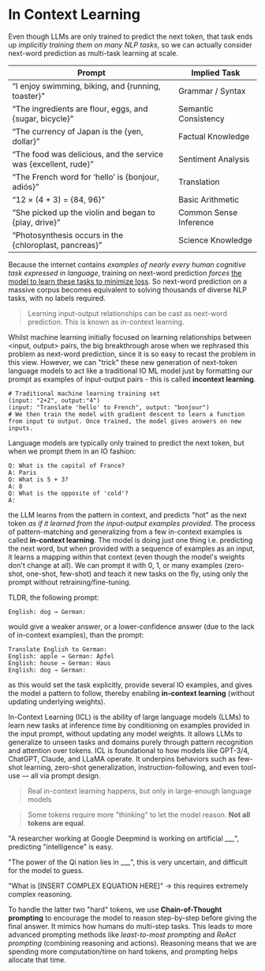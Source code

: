 # In Context Learning

Even though LLMs are only trained to predict the next token, that task ends up _implicitly training them on many NLP tasks_, so we can actually consider next-word prediction as multi-task learning at scale. 

| Prompt                                                       | Implied Task         |
| ------------------------------------------------------------ | --------------------- |
| “I enjoy swimming, biking, and {running, toaster}”           | Grammar / Syntax      |
| “The ingredients are flour, eggs, and {sugar, bicycle}”       | Semantic Consistency  |
| “The currency of Japan is the {yen, dollar}”                 | Factual Knowledge     |
| “The food was delicious, and the service was {excellent, rude}” | Sentiment Analysis |
| “The French word for ‘hello’ is {bonjour, adiós}”            | Translation           |
| “12 × (4 + 3) = {84, 96}”                                    | Basic Arithmetic      |
| “She picked up the violin and began to {play, drive}”        | Common Sense Inference |
| “Photosynthesis occurs in the {chloroplast, pancreas}”       | Science Knowledge     |

Because the internet contains _examples of nearly every human cognitive task expressed in language_, training on next-word prediction _forces_ [the model to learn these tasks to minimize loss](https://www.jasonwei.net/blog/some-intuitions-about-large-language-models). So next-word prediction on a massive corpus becomes equivalent to solving thousands of diverse NLP tasks, with no labels required. 

> Learning input-output relationships can be cast as next-word prediction. This is known as in-context learning.

Whilst machine learning initially focused on learning relationships between <input, output> pairs, the big breakthrough arose when we rephrased this problem as next-word prediction, since it is so easy to recast the problem in this view. However, we can "trick" these new generation of next-token language models to act like a traditional IO ML model just by formatting our prompt as examples of input-output pairs - this is called **incontext learning**. 

```
# Traditional machine learning training set
(input: "2+2", output:"4")
(input: "Translate 'hello' to French", output: "bonjour")
# We then train the model with gradient descent to learn a function from input to output. Once trained, the model gives answers on new inputs. 
```

Language models are typically only trained to predict the next token, but when we prompt them in an IO fashion:

```
Q: What is the capital of France?
A: Paris
Q: What is 5 + 3?
A: 8
Q: What is the opposite of 'cold'?
A:
```
the LLM learns from the pattern in context, and predicts "hot" as the next token _as if it learned from the input-output examples provided_. The process of pattern-matching and generalizing from a few in-context examples is called **in-context learning**. The model is doing just one thing i.e. predicting the next word, but when provided with a sequence of examples as an input, it learns a mapping within that context (even though the model's weights don't change at all). We can prompt it with 0, 1, or many examples (zero-shot, one-shot, few-shot) and teach it new tasks on the fly, using only the prompt without retraining/fine-tuning. 

TLDR, the following prompt:

```
English: dog → German:
```

would give a weaker answer, or a lower-confidence answer (due to the lack of in-context examples), than the prompt:

```
Translate English to German:
English: apple → German: Apfel
English: house → German: Haus
English: dog → German:
```

as this would set the task explicitly, provide several IO examples, and gives the model a pattern to follow, thereby enabling **in-context learning** (without updating underlying weights). 

In-Context Learning (ICL) is the ability of large language models (LLMs) to learn new tasks at inference time by conditioning on examples provided in the input prompt, without updating any model weights. It allows LLMs to generalize to unseen tasks and domains purely through pattern recognition and attention over tokens. ICL is foundational to how models like GPT-3/4, ChatGPT, Claude, and LLaMA operate. It underpins behaviors such as few-shot learning, zero-shot generalization, instruction-following, and even tool-use — all via prompt design.



> Real in-context learning happens, but only in large-enough language models

> Some tokens require more "thinking" to let the model reason. **Not all tokens are equal**. 

"A researcher working at Google Deepmind is working on artificial ___", predicting "intelligence" is easy.

"The power of the Qi nation lies in ___", this is very uncertain, and difficult for the model to guess.

"What is [INSERT COMPLEX EQUATION HERE]" -> this requires extremely complex reasoning. 

To handle the latter two "hard" tokens, we use **Chain-of-Thought prompting** to encourage the model to reason step-by-step before giving the final answer. It mimics how humans do multi-step tasks. This leads to more advanced prompting methods like _least-to-most prompting_ and _ReAct prompting_ (combining reasoning and actions). Reasoning means that we are spending more computation/time on hard tokens, and prompting helps allocate that time. 